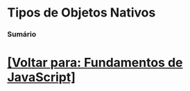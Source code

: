 # Tipos de Objetos Nativos

### Sumário

# [[Voltar para: Fundamentos de JavaScript]](../../fundamentos-Javascript.md)